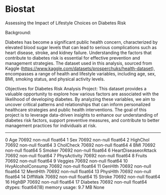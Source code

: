 # Biostat
Assessing the Impact of Lifestyle Choices on Diabetes Risk

Background:

Diabetes has become a significant public health concern, characterized by elevated blood sugar levels that can lead to serious complications such as heart disease, stroke, and kidney failure. Understanding the factors that contribute to diabetes risk is essential for effective prevention and management strategies. The dataset used in this analysis, sourced from Kaggle (https://www.kaggle.com/datasets/prosperchuks/health-dataset), encompasses a range of health and lifestyle variables, including age, sex, BMI, smoking status, and physical activity levels.

Objectives for Diabetes Risk Analysis Project:
This dataset provides a valuable opportunity to explore how various factors are associated with the likelihood of developing diabetes. By analyzing these variables, we aim to uncover critical patterns and relationships that can inform personalized healthcare strategies and public health interventions. The goal of this project is to leverage data-driven insights to enhance our understanding of diabetes risk factors, support preventive measures, and contribute to better management practices for individuals at risk. 


--  ------                --------------  -----  
 0   Age                   70692 non-null  float64
 1   Sex                   70692 non-null  float64
 2   HighChol              70692 non-null  float64
 3   CholCheck             70692 non-null  float64
 4   BMI                   70692 non-null  float64
 5   Smoker                70692 non-null  float64
 6   HeartDiseaseorAttack  70692 non-null  float64
 7   PhysActivity          70692 non-null  float64
 8   Fruits                70692 non-null  float64
 9   Veggies               70692 non-null  float64
 10  HvyAlcoholConsump     70692 non-null  float64
 11  GenHlth               70692 non-null  float64
 12  MentHlth              70692 non-null  float64
 13  PhysHlth              70692 non-null  float64
 14  DiffWalk              70692 non-null  float64
 15  Stroke                70692 non-null  float64
 16  HighBP                70692 non-null  float64
 17  Diabetes              70692 non-null  float64
dtypes: float64(18)
memory usage: 9.7 MB
None
